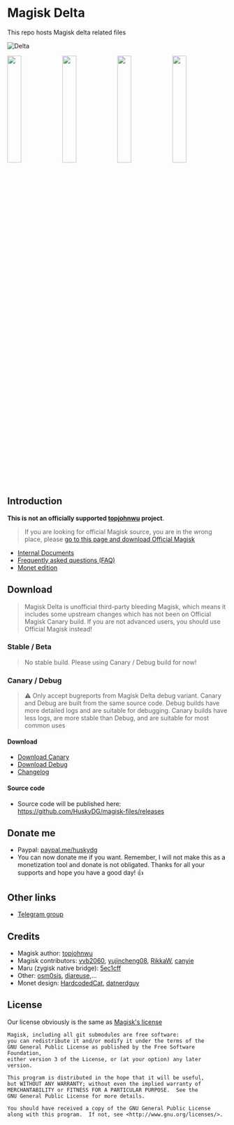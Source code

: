 # Magisk Delta

This repo hosts Magisk delta related files

![Delta](https://user-images.githubusercontent.com/84650617/222942594-63336f63-6a26-492e-a1d1-a356b5f777b3.png)

<img src="https://user-images.githubusercontent.com/84650617/223767950-c43dfcad-f813-44bf-855b-27291208a618.png" width="25%"/><img src="https://user-images.githubusercontent.com/84650617/223767996-f757e070-1c66-4cea-a783-e65c10640dd9.png" width="25%"/><img src="https://user-images.githubusercontent.com/84650617/223768059-dedbe663-c6d5-4282-b5fa-85310a6d403d.png" width="25%"/><img src="https://user-images.githubusercontent.com/84650617/223768101-3bb85d3a-34ff-4398-8928-bb552959dd8c.png" width="25%"/>


## Introduction

**This is not an officially supported [topjohnwu](https://github.com/topjohnwu) project**. 

> If you are looking for official Magisk source, you are in the wrong place, please [go to this page and download Official Magisk](https://github.com/topjohnwu/Magisk)

- [Internal Documents](./docs/internal-guide.md)
- [Frequently asked questions (FAQ)](./docs/faq.md)
- [Monet edition](./monet)

## Download

> Magisk Delta is unofficial third-party bleeding Magisk, which means it includes some upstream changes which has not been on Official Magisk Canary build. If you are not advanced users, you should use Official Magisk instead!

### Stable / Beta

> No stable build. Please using Canary / Debug build for now!

### Canary / Debug

> ⚠ Only accept bugreports from Magisk Delta debug variant. Canary and Debug are built from the same source code. Debug builds have more detailed logs and are suitable for debugging. Canary builds have less logs, are more stable than Debug, and are suitable for most common uses

#### Download

- [Download Canary](https://huskydg.github.io/magisk-files/app-release.apk)
- [Download Debug](https://huskydg.github.io/magisk-files/app-debug.apk) 
- [Changelog](https://github.com/HuskyDG/magisk-files/blob/main/note.md)

#### Source code

- Source code will be published here: <https://github.com/HuskyDG/magisk-files/releases>

## Donate me

- Paypal: [paypal.me/huskydg](http://paypal.me/huskydg)
- You can now donate me if you want. Remember, I will not make this as a monetization tool and donate is not obligated. Thanks for all your supports and hope you have a good day! 👍


## Other links

- [Telegram group](https://t.me/magiskdelta)

## Credits

- Magisk author: [topjohnwu](https://github.com/topjohnwu/magisk)
- Magisk contributors: [vvb2060](https://github.com/vvb2060), [yujincheng08](https://github.com/yujincheng08), [RikkaW](https://github.com/RikkaW), [canyie](https://github.com/canyie)
- Maru (zygisk native bridge): [5ec1cff](https://github.com/5ec1cff)
- Other: [osm0sis](https://github.com/osm0sis), [diareuse](https://github.com/diareuse),...
- Monet design: [HardcodedCat](https://github.com/HardcodedCat), [datnerdguy](https://github.com/datnerdguy)

## License

Our license obviously is the same as [Magisk's license](https://github.com/topjohnwu/Magisk#License)

```
Magisk, including all git submodules are free software:
you can redistribute it and/or modify it under the terms of the
GNU General Public License as published by the Free Software Foundation,
either version 3 of the License, or (at your option) any later version.

This program is distributed in the hope that it will be useful,
but WITHOUT ANY WARRANTY; without even the implied warranty of
MERCHANTABILITY or FITNESS FOR A PARTICULAR PURPOSE.  See the
GNU General Public License for more details.

You should have received a copy of the GNU General Public License
along with this program.  If not, see <http://www.gnu.org/licenses/>.
```

